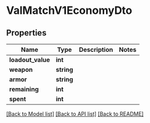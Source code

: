 # ValMatchV1EconomyDto

## Properties
Name | Type | Description | Notes
------------ | ------------- | ------------- | -------------
**loadout_value** | **int** |  | 
**weapon** | **string** |  | 
**armor** | **string** |  | 
**remaining** | **int** |  | 
**spent** | **int** |  | 

[[Back to Model list]](../README.md#documentation-for-models) [[Back to API list]](../README.md#documentation-for-api-endpoints) [[Back to README]](../README.md)


